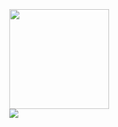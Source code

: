 <div>
    <a href="https://github.com/BNog">
    <img height="180cm" src="https://github-readme-stats.vercel.app/api?username=brunonogueira&show_icons=true&theme=radical"/>
</div>
<div>
    <a href="https://www.linkedin.com/in/bruno-nogueira-071900181/"> <img src="https://img.shields.io/badge/LinkedIn-0077B5?style=for-the-badge&logo=linkedin&logoColor=white"/>
</div>
